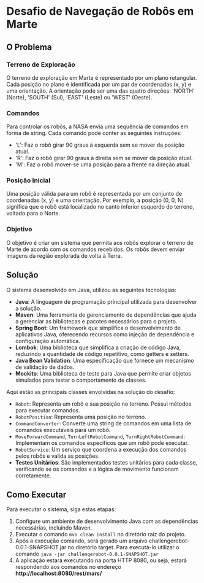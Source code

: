 # Desafio de Navegação de Robôs em Marte


## O Problema

### Terreno de Exploração

O terreno de exploração em Marte é representado por um plano retangular. Cada posição no plano é identificada por um par de coordenadas (x, y) e uma orientação. A orientação pode ser uma das quatro direções: 'NORTH' (Norte), 'SOUTH' (Sul), 'EAST' (Leste) ou 'WEST' (Oeste).

### Comandos

Para controlar os robôs, a NASA envia uma sequência de comandos em forma de string. Cada comando pode conter as seguintes instruções:
- 'L': Faz o robô girar 90 graus à esquerda sem se mover da posição atual.
- 'R': Faz o robô girar 90 graus à direita sem se mover da posição atual.
- 'M': Faz o robô mover-se uma posição para a frente na direção atual.

### Posição Inicial

Uma posição válida para um robô é representada por um conjunto de coordenadas (x, y) e uma orientação. Por exemplo, a posição (0, 0, N) significa que o robô está localizado no canto inferior esquerdo do terreno, voltado para o Norte.

### Objetivo

O objetivo é criar um sistema que permita aos robôs explorar o terreno de Marte de acordo com os comandos recebidos. Os robôs devem enviar imagens da região explorada de volta à Terra.

## Solução

O sistema desenvolvido em Java, utilizou as seguintes tecnologias:

- **Java**: A linguagem de programação principal utilizada para desenvolver a solução.
- **Maven**: Uma ferramenta de gerenciamento de dependências que ajuda a gerenciar as bibliotecas e pacotes necessários para o projeto.
- **Spring Boot**: Um framework que simplifica o desenvolvimento de aplicativos Java, oferecendo recursos como injeção de dependência e configuração automática.
- **Lombok**: Uma biblioteca que simplifica a criação de código Java, reduzindo a quantidade de código repetitivo, como getters e setters.
- **Java Bean Validation**: Uma especificação que fornece um mecanismo de validação de dados.
- **Mockito**: Uma biblioteca de teste para Java que permite criar objetos simulados para testar o comportamento de classes.

Aqui estão as principais classes envolvidas na solução do desafio:

- `Robot`: Representa um robô e sua posição no terreno. Possui métodos para executar comandos.
- `RobotPosition`: Representa uma posição no terreno.
- `CommandConverter`: Converte uma string de comandos em uma lista de comandos executáveis para um robô.
- `MoveForwardCommand`, `TurnLeftRobotCommand`, `TurnRightRobotCommand`: Implementam os comandos específicos que um robô pode executar.
- `RobotService`: Um serviço que coordena a execução dos comandos pelos robôs e valida as posições.
- **Testes Unitários**: São implementados testes unitários para cada classe, verificando se os comandos e a lógica de movimento funcionam corretamente.

## Como Executar

Para executar o sistema, siga estas etapas:

1. Configure um ambiente de desenvolvimento Java com as dependências necessárias, incluindo Maven.
2. Executar o comando `mvn clean install` no diretório raiz do projeto.
3. Após a execução comando, será gerado um arquivo challengerobot-0.0.1-SNAPSHOT.jar no diretório target. Para executá-lo utilizar o comando `java -jar challengerobot-0.0.1-SNAPSHOT.jar`
4. A aplicação estará executando na porta HTTP 8080, ou seja, estará respondendo aos comandos no endereço **http://localhost:8080/rest/mars/**


